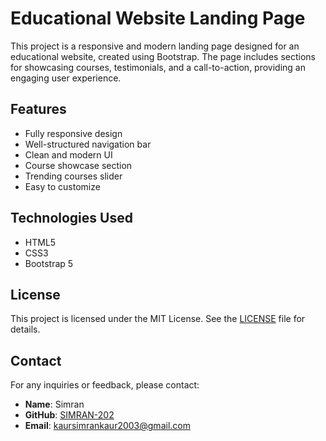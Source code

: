 # Educational Website Landing Page

This project is a responsive and modern landing page designed for an educational website, created using Bootstrap. The page includes sections for showcasing courses, testimonials, and a call-to-action, providing an engaging user experience.

## Features

- Fully responsive design
- Well-structured navigation bar 
- Clean and modern UI
- Course showcase section
- Trending courses slider
- Easy to customize

## Technologies Used

- HTML5
- CSS3
- Bootstrap 5

## License

This project is licensed under the MIT License. See the [LICENSE](LICENSE) file for details.

## Contact

For any inquiries or feedback, please contact:

- **Name**: Simran  
- **GitHub**: [SIMRAN-202](https://github.com/SIMRAN-202)  
- **Email**: kaursimrankaur2003@gmail.com


```plaintext

